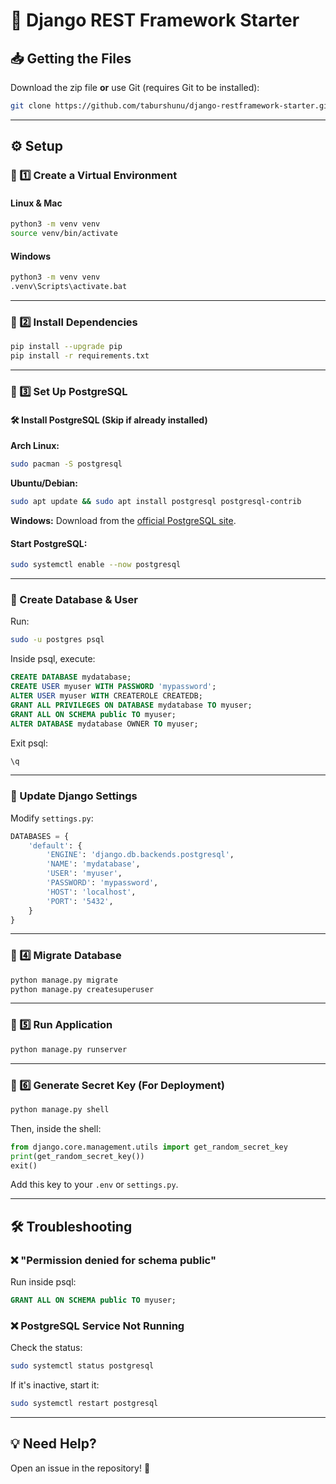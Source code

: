 # 🚀 Django REST Framework Starter  

## 📥 Getting the Files  

Download the zip file **or** use Git (requires Git to be installed):  

```sh
git clone https://github.com/taburshunu/django-restframework-starter.git . && rm -rf .git
```

---

## ⚙️ Setup  

### 🔹 1️⃣ Create a Virtual Environment  

#### Linux & Mac  
```sh
python3 -m venv venv  
source venv/bin/activate  
```

#### Windows  
```sh
python3 -m venv venv  
.venv\Scripts\activate.bat  
```

---

### 🔹 2️⃣ Install Dependencies  
```sh
pip install --upgrade pip  
pip install -r requirements.txt  
```

---

### 🔹 3️⃣ Set Up PostgreSQL  

#### 🛠️ Install PostgreSQL (Skip if already installed)  

**Arch Linux:**  
```sh
sudo pacman -S postgresql
```

**Ubuntu/Debian:**  
```sh
sudo apt update && sudo apt install postgresql postgresql-contrib
```

**Windows:** Download from the [official PostgreSQL site](https://www.postgresql.org/download/).  

#### Start PostgreSQL:  
```sh
sudo systemctl enable --now postgresql
```

---

### 📌 Create Database & User  

Run:  
```sh
sudo -u postgres psql
```

Inside psql, execute:  
```sql
CREATE DATABASE mydatabase;  
CREATE USER myuser WITH PASSWORD 'mypassword';  
ALTER USER myuser WITH CREATEROLE CREATEDB;  
GRANT ALL PRIVILEGES ON DATABASE mydatabase TO myuser;  
GRANT ALL ON SCHEMA public TO myuser;  
ALTER DATABASE mydatabase OWNER TO myuser;
```

Exit psql:  
```sh
\q
```

---

### 🔧 Update Django Settings  

Modify `settings.py`:  

```python
DATABASES = {  
    'default': {  
        'ENGINE': 'django.db.backends.postgresql',  
        'NAME': 'mydatabase',  
        'USER': 'myuser',  
        'PASSWORD': 'mypassword',  
        'HOST': 'localhost',  
        'PORT': '5432',  
    }  
}
```

---

### 🔹 4️⃣ Migrate Database  
```sh
python manage.py migrate  
python manage.py createsuperuser  
```

---

### 🔹 5️⃣ Run Application  
```sh
python manage.py runserver  
```

---

### 🔹 6️⃣ Generate Secret Key (For Deployment)  

```sh
python manage.py shell
```
Then, inside the shell:  
```python
from django.core.management.utils import get_random_secret_key  
print(get_random_secret_key())  
exit()
```

Add this key to your `.env` or `settings.py`.

---

## 🛠 Troubleshooting  

### ❌ "Permission denied for schema public"  
Run inside psql:  
```sql
GRANT ALL ON SCHEMA public TO myuser;
```

### ❌ PostgreSQL Service Not Running  
Check the status:  
```sh
sudo systemctl status postgresql
```
If it's inactive, start it:  
```sh
sudo systemctl restart postgresql
```

---

## 💡 Need Help?  
Open an issue in the repository! 🚀  
